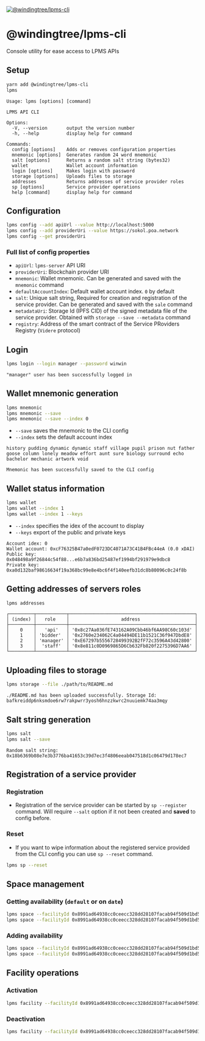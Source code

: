 [![@windingtree/lpms-cli](https://img.shields.io/npm/v/@windingtree/lpms-cli.svg)](https://www.npmjs.com/package/@windingtree/lpms-cli)

# @windingtree/lpms-cli

Console utility for ease access to LPMS APIs

## Setup

```bash
yarn add @windingtree/lpms-cli
lpms
```

```
Usage: lpms [options] [command]

LPMS API CLI

Options:
  -V, --version       output the version number
  -h, --help          display help for command

Commands:
  config [options]    Adds or removes configuration properties
  mnemonic [options]  Generates random 24 word mnemonic
  salt [options]      Returns a random salt string (bytes32)
  wallet              Wallet account information
  login [options]     Makes login with password
  storage [options]   Uploads files to storage
  addresses           Returns addresses of service provider roles
  sp [options]        Service provider operations
  help [command]      display help for command
```

## Configuration

```bash
lpms config --add apiUrl --value http://localhost:5000
lpms config --add providerUri --value https://sokol.poa.network
lpms config --get providerUri
```

### Full list of config properties

- `apiUrl`: `lpms-server` API URI
- `providerUri`: Blockchain provider URI
- `mnemonic`: Wallet mnemonic. Can be generated and saved with the `mnemonic` command
- `defaultAccountIndex`: Default wallet account index. `0` by default
- `salt`: Unique salt string, Required for creation and registration of the service provider. Can be generated and saved with the `sale` command
- `metadataUri`: Storage Id (IPFS CID) of the signed metadata file of the service provider. Obtained with `storage --save --metadata` command
- `registry`: Address of the smart contract of the Service PRoviders Registry (`Videre` protocol)

## Login

```bash
lpms login --login manager --password winwin
```

```
"manager" user has been successfully logged in
```

## Wallet mnemonic generation

```bash
lpms mnemonic
lpms mnemonic --save
lpms mnemonic --save --index 0
```

- `--save` saves the mnemonic to the CLI config
- `--index` sets the default account index

```
history pudding dynamic dynamic staff village pupil prison nut father goose column lonely meadow effort aunt sure biology surround echo bachelor mechanic artwork void

Mnemonic has been successfully saved to the CLI config
```

## Wallet status information

```bash
lpms wallet
lpms wallet --index 1
lpms wallet --index 1 --keys
```

- `--index` specifies the idex of the account to display
- `--keys` export of the public and private keys

```
Account idex: 0
Wallet account: 0xcF76325B47a0edF0723DC4071A73C41B4FBc44eA (0.0 xDAI)
Public key: 0x048498a9f26844c54f88...e6b7a836bd25487ef1994bf291979e9dbc8
Private key: 0xa0d132baf98616634f19a368bc99e8e4bc6f4f140eefb31dc8b80096c0c24f8b
```

## Getting addresses of servers roles

```bash
lpms addresses
```

```
┌─────────┬───────────┬──────────────────────────────────────────────┐
│ (index) │   role    │                   address                    │
├─────────┼───────────┼──────────────────────────────────────────────┤
│    0    │   'api'   │ '0x8c27Aa036fE743162A09Cbb46bf6AA98C60c103d' │
│    1    │ 'bidder'  │ '0x2760e234062C4a04494DE11b1521C36f947DbdE8' │
│    2    │ 'manager' │ '0xE67297b5556728499392B2fF72c3596A43d42800' │
│    3    │  'staff'  │ '0x8e811c0D0969865D6Cb632Fb820f2275396D7AA6' │
└─────────┴───────────┴──────────────────────────────────────────────┘
```

## Uploading files to storage

```bash
lpms storage --file ./path/to/README.md
```

```
./README.md has been uploaded successfully. Storage Id: bafkreiddp6nksmdoe6rw7rakpwrr3yosh6hnzzkwrc2nuuiemk74aa3mqy
```

## Salt string generation

```bash
lpms salt
lpms salt --save
```

```
Random salt string: 0x18b6369b08e7e3b3776ba41653c39d7ec3f4806eeab047518d1c06479d178ec7
```

## Registration of a service provider

### Registration

- Registration of the service provider can be started by `sp --register` command. Will require `--salt` option if it not been created and **saved** to config before.

### Reset

- If you want to wipe information about the registered service provided from the CLI config you can use `sp --reset` command.

```bash
lpms sp --reset
```

## Space management

### Getting availability (`default` or on `date`)

```bash
lpms space --facilityId 0x8991ad64938cc0ceecc328dd28107facab94f509d1bd54ff3cf4511164edf1c7 --spaceId 0x01e5404aa35dfe2b33fe4a714bfd301e0b5723dbbaf48454ee44b741b484900b --availability default --get
lpms space --facilityId 0x8991ad64938cc0ceecc328dd28107facab94f509d1bd54ff3cf4511164edf1c7 --spaceId 0x01e5404aa35dfe2b33fe4a714bfd301e0b5723dbbaf48454ee44b741b484900b --availability 2022-07-11 --get
```

### Adding availability

```bash
lpms space --facilityId 0x8991ad64938cc0ceecc328dd28107facab94f509d1bd54ff3cf4511164edf1c7 --spaceId 0x01e5404aa35dfe2b33fe4a714bfd301e0b5723dbbaf48454ee44b741b484900b --availability default --numSpaces 3 --add
lpms space --facilityId 0x8991ad64938cc0ceecc328dd28107facab94f509d1bd54ff3cf4511164edf1c7 --spaceId 0x01e5404aa35dfe2b33fe4a714bfd301e0b5723dbbaf48454ee44b741b484900b --availability 2022-07-11 --numSpaces 1 --add
```

## Facility operations

### Activation

```bash
lpms facility --facilityId 0x8991ad64938cc0ceecc328dd28107facab94f509d1bd54ff3cf4511164edf1c7 --activate
```

### Deactivation

```bash
lpms facility --facilityId 0x8991ad64938cc0ceecc328dd28107facab94f509d1bd54ff3cf4511164edf1c7 --deactivate
```
